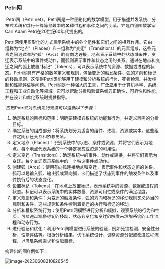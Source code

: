 ### Petri网

​		Petri网（Petri net）。Petri网是一种图形化的数学模型，用于描述并发系统、分布式系统和并行计算等领域中的各种过程和事件之间的关系。它是由德国数学家Carl Adam Petri在20世纪60年代提出的。

​		Petri网使用图形化的方式表示系统中的各个组件和它们之间的相互作用。它由一组称为“地点”（Places）和一组称为“变迁”（Transitions）的元素组成，这些元素之间通过称为“弧”（Arcs）的有向边连接。地点表示系统中的状态或条件，变迁表示系统中的事件或动作，而弧则表示事件和状态之间的关系。通过在地点和变迁之间的弧上放置“标记”（Tokens），可以表示系统中的资源、数据或进程的状态。Petri网具有严格的数学定义和规则，包括变迁的触发条件、弧的方向和标记的移动规则。这使得Petri网能够用于建模和分析系统的行为、死锁检测、并发控制和性能评估等问题。Petri网是一种强大的工具，广泛应用于计算机科学、系统工程和工业自动化等领域。它可以帮助分析和验证系统的正确性、可靠性和性能，并在设计和优化系统时提供指导。

​	应用Petri网对系统进行建模可以遵循以下步骤：

1. 确定系统的目标和范围：明确要建模的系统的功能和行为，并定义所需的分析目标。
2. 确定系统的组成部分：将系统划分为适当的组件、进程、资源或实体，这些组件之间存在交互和依赖关系。
3. 定义地点（Places）：识别系统中的状态、条件或资源，并将它们表示为地点。每个地点代表系统的一个特定状态或资源的可用性。
4. 定义变迁（Transitions）：确定系统中的事件、动作或转换，并将它们表示为变迁。每个变迁表示系统中的一个特定事件或动作。
5. 创建弧（Arcs）：使用有向弧连接地点和变迁，表示事件和状态之间的关系。弧可以是输入弧、输出弧或双向弧，它们描述了状态到事件的触发条件以及事件执行后的状态变化。
6. 设置标记（Tokens）：在地点上放置标记，表示系统中的资源、数据或进程的状态。标记可以表示系统中的实体数量、资源可用性或条件的满足程度。
7. 定义规则和条件：为变迁的触发条件、弧的方向和标记的移动规则定义适当的规则和条件。这些规则和条件控制着变迁的执行和标记的移动。
8. 分析和模拟系统行为：使用Petri网模型进行分析和模拟，观察系统的行为和性质。可以通过观察标记的移动、状态的变化和变迁的触发来理解系统的工作流程和动态行为。
9. 进行验证和优化：利用Petri网模型进行系统的验证，例如死锁检测、安全性分析、性能评估等。根据分析结果，优化系统设计、调整资源分配或改进过程流程，以满足系统需求和性能目标。

构建出的图样例如下：

![image-20230608210826545](C:\Users\17877\AppData\Roaming\Typora\typora-user-images\image-20230608210826545.png)